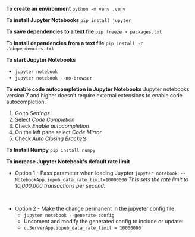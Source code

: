 **To create an environment**
`python -m venv .venv`

**To install Jupyter Notebooks**
`pip install jupyter`

**To save dependencies to a text file**
`pip freeze > packages.txt`

To **Install dependencies from a text file**
`pip install -r .\dependencies.txt`

**To start Jupyter Notebooks**
- `jupyter notebook`
- `jupyter notebook --no-browser`

**To enable code autocompletion in Jupyter Notebooks**
Jupyter notebooks version 7 and higher doesn't require external extensions to enable code autocompletion.
1. Go to *Settings*
1. Select *Code Completion*
1. Check *Enable autocompletion*
1. On the left pane select *Code Mirror*
1. Check *Auto Closing Brackets*

**To Install Numpy**
`pip install numpy`




**To increase Jupyter Notebook's default rate limit**
- Option 1 - Pass parameter when loading Juypter
`jupyter notebook --NotebookApp.iopub_data_rate_limit=10000000`
*This sets the rate limit to 10,000,000 transactions per second.*
</br>

- Option 2 - Make the change permanent in the jupyeter config file
    - `jupyter notebook --generate-config`
    - Uncoment and modify the generated config to include or update:
    - `c.ServerApp.iopub_data_rate_limit = 10000000`
